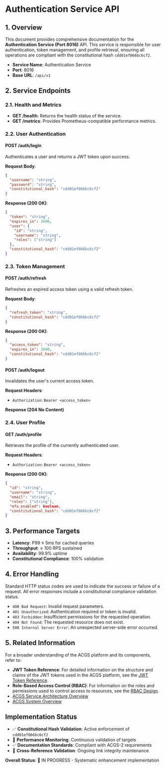 # Authentication Service API

<!-- Constitutional Hash: cdd01ef066bc6cf2 -->

## 1. Overview

This document provides comprehensive documentation for the **Authentication Service (Port 8016)** API. This service is responsible for user authentication, token management, and profile retrieval, ensuring all operations are compliant with the constitutional hash `cdd01ef066bc6cf2`.

- **Service Name**: Authentication Service
- **Port**: 8016
- **Base URL**: `/api/v1`

## 2. Service Endpoints

### 2.1. Health and Metrics

- **GET /health**: Returns the health status of the service.
- **GET /metrics**: Provides Prometheus-compatible performance metrics.

### 2.2. User Authentication

#### POST /auth/login

Authenticates a user and returns a JWT token upon success.

**Request Body**:

```json
{
  "username": "string",
  "password": "string",
  "constitutional_hash": "cdd01ef066bc6cf2"
}
```

**Response (200 OK)**:

```json
{
  "token": "string",
  "expires_in": 3600,
  "user": {
    "id": "string",
    "username": "string",
    "roles": ["string"]
  },
  "constitutional_hash": "cdd01ef066bc6cf2"
}
```

### 2.3. Token Management

#### POST /auth/refresh

Refreshes an expired access token using a valid refresh token.

**Request Body**:

```json
{
  "refresh_token": "string",
  "constitutional_hash": "cdd01ef066bc6cf2"
}
```

**Response (200 OK)**:

```json
{
  "access_token": "string",
  "expires_in": 3600,
  "constitutional_hash": "cdd01ef066bc6cf2"
}
```

#### POST /auth/logout

Invalidates the user's current access token.

**Request Headers**:

- `Authorization`: `Bearer <access_token>`

**Response (204 No Content)**

### 2.4. User Profile

#### GET /auth/profile

Retrieves the profile of the currently authenticated user.

**Request Headers**:

- `Authorization`: `Bearer <access_token>`

**Response (200 OK)**:

```json
{
  "id": "string",
  "username": "string",
  "email": "string",
  "roles": ["string"],
  "mfa_enabled": boolean,
  "constitutional_hash": "cdd01ef066bc6cf2"
}
```

## 3. Performance Targets

- **Latency**: P99 ≤ 5ms for cached queries
- **Throughput**: ≥ 100 RPS sustained
- **Availability**: 99.9% uptime
- **Constitutional Compliance**: 100% validation

## 4. Error Handling

Standard HTTP status codes are used to indicate the success or failure of a request. All error responses include a constitutional compliance validation status.

- `400 Bad Request`: Invalid request parameters.
- `401 Unauthorized`: Authentication required or token is invalid.
- `403 Forbidden`: Insufficient permissions for the requested operation.
- `404 Not Found`: The requested resource does not exist.
- `500 Internal Server Error`: An unexpected server-side error occurred.

## 5. Related Information

For a broader understanding of the ACGS platform and its components, refer to:

- **JWT Token Reference**: For detailed information on the structure and claims of the JWT tokens used in the ACGS platform, see the [JWT Token Reference](jwt.md).
- **Role-Based Access Control (RBAC)**: For information on the roles and permissions used to control access to resources, see the [RBAC Design](rbac.md).
- [ACGS Service Architecture Overview](../ACGS_SERVICE_OVERVIEW.md)
- [ACGS System Overview](../../SYSTEM_OVERVIEW.md)

## Implementation Status

- ✅ **Constitutional Hash Validation**: Active enforcement of `cdd01ef066bc6cf2`
- 🔄 **Performance Monitoring**: Continuous validation of targets
- ✅ **Documentation Standards**: Compliant with ACGS-2 requirements
- 🔄 **Cross-Reference Validation**: Ongoing link integrity maintenance

**Overall Status**: 🔄 IN PROGRESS - Systematic enhancement implementation
